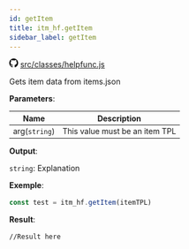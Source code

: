 ```yaml
---
id: getItem
title: itm_hf.getItem
sidebar_label: getItem
---
```

![](/img/github.png) [src/classes/helpfunc.js](https://github.com/TrustedSourceLeaks/LeakedServer/blob/master/src/classes/helpfunc.js)

Gets item data from items.json

**Parameters**:

Name  |   Description 
----------- |   -----------
arg(`string`)  |   This value must be an item TPL


**Output**:

`string`: Explanation


**Exemple**:
```js
const test = itm_hf.getItem(itemTPL)
```

**Result**:
```
//Result here
```
